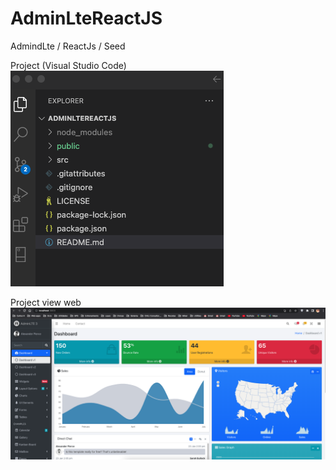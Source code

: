 # AdminLteReactJS
 AdmindLte / ReactJs / Seed

[img001]: public/images/img001.png
[img002]: public/images/img002.png

Project (Visual Studio Code)
![MyImageOne][img001]

Project view web
![MyImageTwo][img002]

